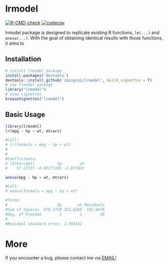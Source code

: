
# lrmodel

<!-- badges: start -->
[![R-CMD-check](https://github.com/imingrui/lrmodel/actions/workflows/R-CMD-check.yaml/badge.svg)](https://github.com/imingrui/lrmodel/actions/workflows/R-CMD-check.yaml)
[![codecov](https://codecov.io/gh/imingrui/lrmodel/branch/master/graph/badge.svg)](https://codecov.io/gh/imingrui/lrmodel)
<!-- badges: end -->

lrmodel package is designed to replicate existing R functions, `lm(...)` and `anova(...)`. With the goal of obtaining identical results with those functions, it aims to  

## Installation

``` r
# install lrmodel package
install.packages('devtools')
devtools::install_github('imingrui/lrmodel', build_vignettes = T)
# use lrmodel package
library("lrmodel")
# view vignettes
browseVignettes("lrmodel")
```

## Basic Usage
``` r
library(lrmodel)
lr(mpg ~ hp + wt, mtcars)

#Call:
# lr(formula = mpg ~ hp + wt)
#
#
#Coefficients:
# (Intercept)          hp        wt
#    37.22727 -0.03177295 -3.877831

anova(mpg ~ hp + wt, mtcars)

#Call:
# anova(formula = mpg ~ hp + wt)

#Terms:
#                      hp       wt Residuals
#Sum of Squares  678.3729 252.6266  195.0478
#Deg. of Freedom        1        1        29
#
#Residual standard error: 2.593412
```

# More
If you encounter a bug, please contact me via [EMAIL](mailto:imingrui@umich.edu)!

